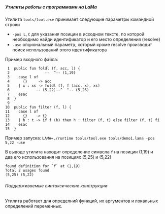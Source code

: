 ##### Утилиты работы  с программами на LaMa

Утилита `tools/tool.exe` принимает следующие параметры командной строки

* `-pos L,C` для указания позиции в исходном тексте, по которой необходимо найди идентификатор и его место определения (resolve)
* `-use` опциональный параметр, который кроме resolve производит поиск использований этого идентификатора

Пример входного файла:

```
 1  public fun foldl (f, acc, l) {
 2                --  ^-- (1,19)
 3    case l of
 4      {}     -> acc
 5    | x : xs -> foldl (f, f (acc, x), xs)
 6            -- (5,22)--^  ^-- (5,25)
 7    esac
 8  }
 9
10  public fun filter (f, l) {
11    case l of
12      {}    -> {}
13    | h : t -> if f (h) then h : filter (f, t) else filter (f, t) fi
14    esac
15  }
```

Пример запуска: `LAMA=./runtime tools/tool.exe tools/demo1.lama -pos 5,22 -use`

В выводе утилита находит определение символа `f` на позиции (1,19) и два его использования на позициях (5,25) и (5,22)

```
found definition for `f` at (1,19)
Total 2 usages found
(5,25) (5,22)
```

###### Поддерживаемые синтаксические конструкции

Утилита работает для определний функций, их аргументов и локальных определений переменных.

